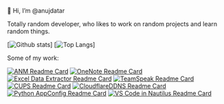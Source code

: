 👋 Hi, I’m @anujdatar

Totally random developer, who likes to work on random projects and learn random things. 

[![Github stats](https://github-readme-stats.vercel.app/api?username=anujdatar&count_private=true&show_icons=true&hide=contribs&theme=dark)]
[![Top Langs](https://github-readme-stats.vercel.app/api/top-langs/?username=anujdatar&layout=compact&theme=dark)]

Some of my work:

[![ANM Readme Card](https://github-readme-stats.vercel.app/api/pin/?username=anujdatar&repo=anm&theme=tokyonight)](https://github.com/anujdatar/anm)
[![OneNote Readme Card](https://github-readme-stats.vercel.app/api/pin/?username=anujdatar&repo=onenote-desktop&theme=dracula)](https://github.com/anujdatar/onenote-desktop)
[![Excel Data Extractor Readme Card](https://github-readme-stats.vercel.app/api/pin/?username=anujdatar&repo=excel-data-extractor&theme=onedark)](https://github.com/anujdatar/excel-data-extractor)
[![TeamSpeak Readme Card](https://github-readme-stats.vercel.app/api/pin/?username=anujdatar&repo=teamspeak-arm&theme=cobalt)](https://github.com/anujdatar/teamspeak-arm)
[![CUPS Readme Card](https://github-readme-stats.vercel.app/api/pin/?username=anujdatar&repo=cups-docker&theme=tokyonight)](https://github.com/anujdatar/cups-docker)
[![CloudflareDDNS Readme Card](https://github-readme-stats.vercel.app/api/pin/?username=anujdatar&repo=cloudflare-ddns-docker&theme=dracula)](https://github.com/anujdatar/cloudflare-ddns-docker)
[![Python AppConfig Readme Card](https://github-readme-stats.vercel.app/api/pin/?username=anujdatar&repo=py-appconfig&theme=onedark)](https://github.com/anujdatar/py-appconfig)
[![VS Code in Nautilus Readme Card](https://github-readme-stats.vercel.app/api/pin/?username=anujdatar&repo=code-nautilus&theme=cobalt)](https://github.com/anujdatar/code-nautilus)


<!-- https://github.com/anuraghazra/github-readme-stats -->
<!---
anujdatar/anujdatar is a ✨ special ✨ repository because its `README.md` (this file) appears on your GitHub profile.
You can click the Preview link to take a look at your changes.
--->
